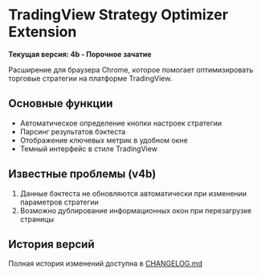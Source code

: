 # TradingView Strategy Optimizer Extension

**Текущая версия: 4b - Порочное зачатие**

Расширение для браузера Chrome, которое помогает оптимизировать торговые стратегии на платформе TradingView.

## Основные функции
- Автоматическое определение кнопки настроек стратегии
- Парсинг результатов бэктеста
- Отображение ключевых метрик в удобном окне
- Темный интерфейс в стиле TradingView

## Известные проблемы (v4b)
1. Данные бэктеста не обновляются автоматически при изменении параметров стратегии
2. Возможно дублирование информационных окон при перезагрузке страницы

## История версий
Полная история изменений доступна в [CHANGELOG.md](CHANGELOG.md)
